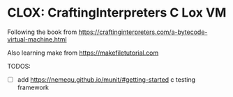 # CLOX: CraftingInterpreters C Lox VM

Following the book from https://craftinginterpreters.com/a-bytecode-virtual-machine.html

Also learning make from https://makefiletutorial.com

TODOS:
- [ ] add https://nemequ.github.io/munit/#getting-started c testing framework
